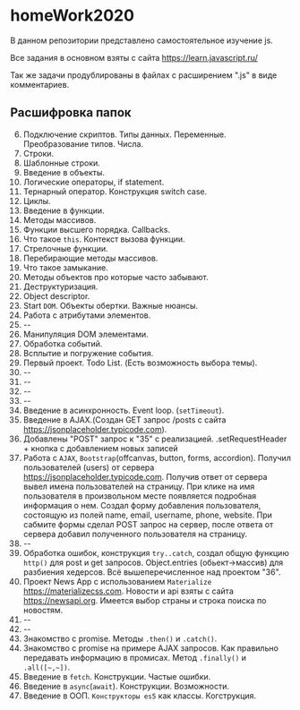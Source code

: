 # homeWork2020

В данном репозитории представлено самостоятельное изучение js.

Все задания в основном взяты с сайта https://learn.javascript.ru/

Так же задачи продублированы в файлах с расширением ".js" в виде комментариев.

## Расшифровка папок

6. Подключение скриптов. Типы данных. Переменные. Преобразование типов. Числа.
7. Строки.
8. Шаблонные строки.
9. Введение в объекты.
10. Логические операторы, if statement.
11. Тернарный оператор. Конструкция switch case.
12. Циклы.
13. Введение в функции.
14. Методы массивов.
15. Функции высшего порядка. Callbacks.
16. Что такое `this`. Контекст вызова функции.
17. Стрелочные функции.
18. Перебирающие методы массивов.
19. Что такое замыкание.
20. Методы объектов про которые часто забывают.
21. Деструктуризация.
22. Object descriptor.
23. Start `DOM`. Объекты обертки. Важные нюансы.
24. Работа с атрибутами элементов.
25. --
26. Манипуляция DOM элементами.
27. Обработка событий.
28. Всплытие и погружение события.
29. Первый проект. Todo List. (Есть возможность выбора темы).
30. --
31. --
32. --
33. --
34. Введение в асинхронность. Event loop. (`setTimeout`).
35. Введение в AJAX.(Создан GET запрос /posts с сайта https://jsonplaceholder.typicode.com).
36. Добавлены "POST" запрос к "35" с реализацией. .setRequestHeader + кнопка с добавлением новых записей
37. Работа c `AJAX`, `Bootstrap`(offcanvas, button, forms, accordion). Получил пользователей (users) от сервера https://jsonplaceholder.typicode.com. Получив ответ от сервера вывел имена пользователей на страницу. При клике на имя пользователя в произвольном месте появляется подробная информация о нем. Создал форму добавления пользователя, состоящую из полей name, email, username, phone, website. При сабмите формы сделал POST запрос на сервер, после ответа от сервера добавил полученного пользователя на страницу.
38. --
39. Обработка ошибок, конструкция `try..catch`, создал общую функцию `http()` для post и get запросов. Object.entries (обьект->массив) для разбиения хедерсов. Всё вышеперечисленное над проектом "36".
40. Проект News App с использованием `Materialize` https://materializecss.com. Новости и api взяты с сайта https://newsapi.org. Имеется выбор страны и строка поиска по новостям.
41. --
42. --
43. Знакомство с promise. Методы `.then()` и `.catch()`.
44. Знакомство с promise на примере AJAX запросов. Как правильно передавать информацию в промисах. Метод `.finally()` и `.all([~,~])`.
45. Введение в `fetch`. Конструкции. Частые ошибки.
46. Введение в `async`(`await`). Конструкции. Возможности.
47. Введение в ООП. `Конструкторы es5` как классы. Когструкция.
